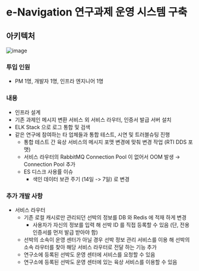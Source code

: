 # e-Navigation 연구과제 운영 시스템 구축
## 아키텍처
![image](https://github.com/SoonMyeong/resume-portpolio/assets/31875043/00d9fbca-0f50-4e18-852e-8cd515b41769)



### 투입 인원
- PM 1명, 개발자 1명, 인프라 엔지니어 1명
### 내용
- 인프라 설계
- 기존 과제인 메시지 변환 서비스 외 서비스 라우터, 인증서 발급 서버 설치
- ELK Stack 으로 로그 통합 및 검색
- 같은 연구에 참여하는 타 업체들과 통합 테스트, 시연 및 트러블슈팅 진행
    - 통합 테스트 간 육상 서비스의 메시지 포맷 변경에 맞춰 변경 작업 (RTI DDS 포맷)
    - 서비스 라우터의 RabbitMQ Connection Pool 이 없어서 OOM 발생 → Connection Pool 추가
    - ES 디스크 사용률 이슈
      - 색인 데이터 보관 주기 (14일 -> 7일) 로 변경
 
### 추가 개발 사항
- 서비스 라우터
  - 기존 로컬 캐시로만 관리되던 선박의 정보를 DB 와 Redis 에 적재 하게 변경
    - 사용자가 자신의 정보를 입력 해 선박 ID 를 직접 등록할 수 있음 (단, 전용 인증서를 먼저 발급 받아야 함)
  - 선박의 소속이 운영 센터가 아닐 경우 선박 정보 관리 서비스를 이용 해 선박의 소속 라우터를 찾아 해당 서비스 라우터로 전달 하는 기능 추가
  -   연구소에 등록된 선박도 운영 센터에 서비스를 요청할 수 있음
    - 연구소에 등록된 선박도 운영 센터에 있는 육상 서비스를 이용할 수 있음
